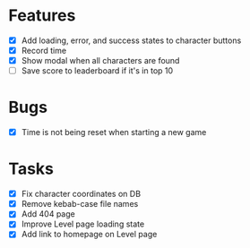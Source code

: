 # Features

- [x] Add loading, error, and success states to character buttons
- [x] Record time
- [x] Show modal when all characters are found
- [ ] Save score to leaderboard if it's in top 10

# Bugs

- [x] Time is not being reset when starting a new game

# Tasks

- [x] Fix character coordinates on DB
- [x] Remove kebab-case file names
- [x] Add 404 page
- [x] Improve Level page loading state
- [x] Add link to homepage on Level page